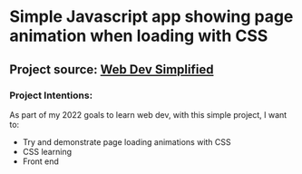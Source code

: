 # Simple Javascript app showing page animation when loading with CSS

## Project source: [Web Dev Simplified](https://youtu.be/nJ81DFmgHdU)

### Project Intentions:

As part of my 2022 goals to learn web dev, with this simple project, I want to:

- Try and demonstrate page loading animations with CSS
- CSS learning
- Front end
